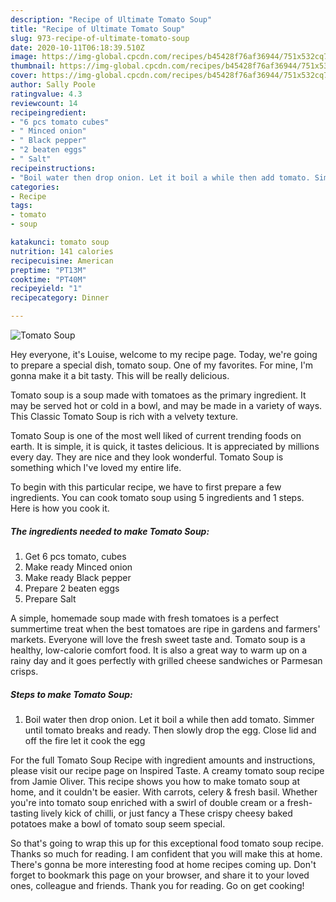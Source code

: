 ```yaml
---
description: "Recipe of Ultimate Tomato Soup"
title: "Recipe of Ultimate Tomato Soup"
slug: 973-recipe-of-ultimate-tomato-soup
date: 2020-10-11T06:18:39.510Z
image: https://img-global.cpcdn.com/recipes/b45428f76af36944/751x532cq70/tomato-soup-recipe-main-photo.jpg
thumbnail: https://img-global.cpcdn.com/recipes/b45428f76af36944/751x532cq70/tomato-soup-recipe-main-photo.jpg
cover: https://img-global.cpcdn.com/recipes/b45428f76af36944/751x532cq70/tomato-soup-recipe-main-photo.jpg
author: Sally Poole
ratingvalue: 4.3
reviewcount: 14
recipeingredient:
- "6 pcs tomato cubes"
- " Minced onion"
- " Black pepper"
- "2 beaten eggs"
- " Salt"
recipeinstructions:
- "Boil water then drop onion. Let it boil a while then add tomato. Simmer until tomato breaks and ready. Then slowly drop the egg. Close lid and off the fire let it cook the egg"
categories:
- Recipe
tags:
- tomato
- soup

katakunci: tomato soup 
nutrition: 141 calories
recipecuisine: American
preptime: "PT13M"
cooktime: "PT40M"
recipeyield: "1"
recipecategory: Dinner

---
```



![Tomato Soup](https://img-global.cpcdn.com/recipes/b45428f76af36944/751x532cq70/tomato-soup-recipe-main-photo.jpg)

Hey everyone, it's Louise, welcome to my recipe page. Today, we're going to prepare a special dish, tomato soup. One of my favorites. For mine, I'm gonna make it a bit tasty. This will be really delicious.

Tomato soup is a soup made with tomatoes as the primary ingredient. It may be served hot or cold in a bowl, and may be made in a variety of ways. This Classic Tomato Soup is rich with a velvety texture.

Tomato Soup is one of the most well liked of current trending foods on earth. It is simple, it is quick, it tastes delicious. It is appreciated by millions every day. They are nice and they look wonderful. Tomato Soup is something which I've loved my entire life.


To begin with this particular recipe, we have to first prepare a few ingredients. You can cook tomato soup using 5 ingredients and 1 steps. Here is how you cook it.

<!--inarticleads1-->

##### The ingredients needed to make Tomato Soup:

1. Get 6 pcs tomato, cubes
1. Make ready  Minced onion
1. Make ready  Black pepper
1. Prepare 2 beaten eggs
1. Prepare  Salt


A simple, homemade soup made with fresh tomatoes is a perfect summertime treat when the best tomatoes are ripe in gardens and farmers&#39; markets. Everyone will love the fresh sweet taste and. Tomato soup is a healthy, low-calorie comfort food. It is also a great way to warm up on a rainy day and it goes perfectly with grilled cheese sandwiches or Parmesan crisps. 

<!--inarticleads2-->

##### Steps to make Tomato Soup:

1. Boil water then drop onion. Let it boil a while then add tomato. Simmer until tomato breaks and ready. Then slowly drop the egg. Close lid and off the fire let it cook the egg


For the full Tomato Soup Recipe with ingredient amounts and instructions, please visit our recipe page on Inspired Taste. A creamy tomato soup recipe from Jamie Oliver. This recipe shows you how to make tomato soup at home, and it couldn&#39;t be easier. With carrots, celery &amp; fresh basil. Whether you&#39;re into tomato soup enriched with a swirl of double cream or a fresh-tasting lively kick of chilli, or just fancy a These crispy cheesy baked potatoes make a bowl of tomato soup seem special. 

So that's going to wrap this up for this exceptional food tomato soup recipe. Thanks so much for reading. I am confident that you will make this at home. There's gonna be more interesting food at home recipes coming up. Don't forget to bookmark this page on your browser, and share it to your loved ones, colleague and friends. Thank you for reading. Go on get cooking!

